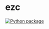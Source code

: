 # ezc
[![Python package](https://github.com/nicolasGibaud7/ezc/actions/workflows/python-package.yml/badge.svg?branch=main)](https://github.com/nicolasGibaud7/ezc/actions/workflows/python-package.yml)
